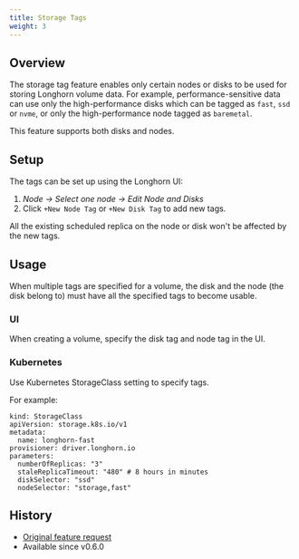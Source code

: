 ```yaml
---
title: Storage Tags
weight: 3
---
```


## Overview

The storage tag feature enables only certain nodes or disks to be used for storing Longhorn volume data. For example, performance-sensitive data can use only the high-performance disks which can be tagged as `fast`, `ssd` or `nvme`, or only the high-performance node tagged as `baremetal`.

This feature supports both disks and nodes. 

## Setup

The tags can be set up using the Longhorn UI:

1. *Node -> Select one node -> Edit Node and Disks*
2. Click `+New Node Tag` or `+New Disk Tag` to add new tags.

All the existing scheduled replica on the node or disk won't be affected by the new tags.

## Usage

When multiple tags are specified for a volume, the disk and the node (the disk belong to) must have all the specified tags to become usable.

### UI

When creating a volume, specify the disk tag and node tag in the UI.

### Kubernetes

Use Kubernetes StorageClass setting to specify tags.

For example:
```
kind: StorageClass
apiVersion: storage.k8s.io/v1
metadata:
  name: longhorn-fast
provisioner: driver.longhorn.io
parameters:
  numberOfReplicas: "3"
  staleReplicaTimeout: "480" # 8 hours in minutes
  diskSelector: "ssd"
  nodeSelector: "storage,fast"
```

## History
* [Original feature request](https://github.com/longhorn/longhorn/issues/311)
* Available since v0.6.0
